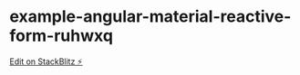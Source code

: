 # example-angular-material-reactive-form-ruhwxq

[Edit on StackBlitz ⚡️](https://stackblitz.com/edit/example-angular-material-reactive-form-ruhwxq)